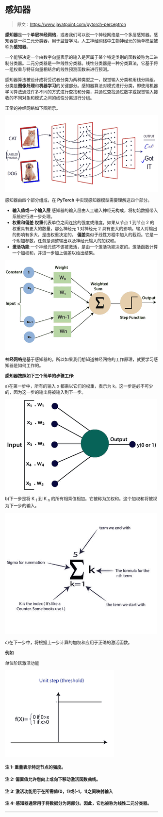 # 感知器

> 原文：<https://www.javatpoint.com/pytorch-perceptron>

**感知器**是一个**单层神经网络**，或者我们可以说一个神经网络是一个多层感知器。感知器是一种二元分类器，用于监督学习。人工神经网络中生物神经元的简单模型被称为**感知器**。

一个能够决定一个由数字向量表示的输入是否属于某个特定类别的函数被称为二进制分类器。二元分类器是一种线性分类器。线性分类器是一种分类算法，它基于将一组权重与特征向量相结合的线性预测函数来进行预测。

感知器算法被设计成将受试者分类为两种类型之一，视觉输入分类和用线分隔组。分类是**图像处理**和**机器学习**的关键部分。感知器算法对模式进行分类，即使用机器学习算法通过许多不同的方式进行查找和分类，并通过查找通过数字或视觉输入接收的不同对象和模式之间的线性分离进行分组。

正常的神经网络如下图所示。

![Perceptron](img/9d40a1e29fefa869794ff99fca1b44e7.png)

感知器由四个部分组成，在 **PyTorch** 中实现感知器模型需要理解这四个部分。

*   **输入值或一个输入层**
    感知器的输入层由人工输入神经元构成，将初始数据带入系统进行进一步处理。
*   **权重和偏差**
    **权重**代表单位之间连接的强度或维度。如果从节点 1 到节点 2 的权重具有更大的数量，那么神经元 1 对神经元 2 具有更大的影响。输入对输出的影响有多大，是由权重决定的。
    **偏差**类似于线性方程中加入的截距。它是一个附加参数，任务是调整输出以及神经元输入的加权和。
*   **激活功能**
    一个神经元该不该被激活，是由一个激活功能决定的。激活函数计算一个加权和，并进一步加上偏差以给出结果。

![Perceptron](img/74846259272700f279d2df9c3d786a2f.png)

**神经网络**是基于感知器的，所以如果我们想知道神经网络的工作原理，就要学习感知器是如何工作的。

**感知器按照如下三个简单的步骤工作:**

a)在第一步中，所有的输入 x 都乘以它们的权重，表示为 k。这一步是必不可少的，因为这一步的输出将被输入到下一步。

![Perceptron](img/76b7f51feb9232c9f6b981a60efa4475.png)

b)下一步是将 K <sub>1</sub> 到 K <sub>n</sub> 的所有相乘值相加。它被称为加权和。这个加权和将被视为下一步的输入。

![Perceptron](img/8e70fa1a86017d2b8331bda8bd60ece8.png)

c)在下一步中，将根据上一步计算的加权和应用于正确的激活函数。

**例如**

单位阶跃激活功能

![Perceptron](img/899d86203f34262843235ddfd38d759b.png)

#### 注 1: 重量表示特定节点的强度。

#### 注 2: 偏置值允许您向上或向下移动激活函数曲线。

#### 注 3: 激活功能用于在所需值(0，1)或(-1，1)之间映射输入

#### 注 4: 感知器通常用于将数据分为两部分。因此，它也被称为线性二元分类器。

* * *